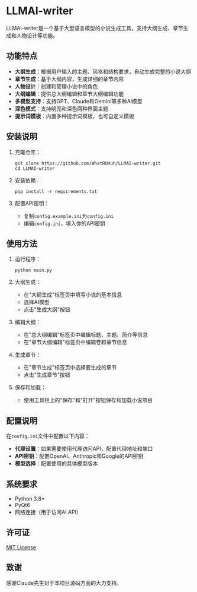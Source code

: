 # LLMAI-writer

LLMAI-writer是一个基于大型语言模型的小说生成工具，支持大纲生成、章节生成和人物设计等功能。

## 功能特点

- **大纲生成**：根据用户输入的主题、风格和结构要求，自动生成完整的小说大纲
- **章节生成**：基于大纲内容，生成详细的章节内容
- **人物设计**：创建和管理小说中的角色
- **大纲编辑**：提供总大纲编辑和章节大纲编辑功能
- **多模型支持**：支持GPT、Claude和Gemini等多种AI模型
- **深色模式**：支持明亮和深色两种界面主题
- **提示词模板**：内置多种提示词模板，也可自定义模板

## 安装说明

1. 克隆仓库：
   ```
   git clone https://github.com/WhatRUHuh/LLMAI-writer.git
   cd LLMAI-writer
   ```

2. 安装依赖：
   ```
   pip install -r requirements.txt
   ```

3. 配置API密钥：
   - 复制`config.example.ini`为`config.ini`
   - 编辑`config.ini`，填入你的API密钥

## 使用方法

1. 运行程序：
   ```
   python main.py
   ```

2. 大纲生成：
   - 在"大纲生成"标签页中填写小说的基本信息
   - 选择AI模型
   - 点击"生成大纲"按钮

3. 编辑大纲：
   - 在"总大纲编辑"标签页中编辑标题、主题、简介等信息
   - 在"章节大纲编辑"标签页中编辑卷和章节信息

4. 生成章节：
   - 在"章节生成"标签页中选择要生成的章节
   - 点击"生成章节"按钮

5. 保存和加载：
   - 使用工具栏上的"保存"和"打开"按钮保存和加载小说项目

## 配置说明

在`config.ini`文件中配置以下内容：

- **代理设置**：如果需要使用代理访问API，配置代理地址和端口
- **API密钥**：配置OpenAI、Anthropic和Google的API密钥
- **模型选择**：配置使用的具体模型版本

## 系统要求

- Python 3.8+
- PyQt6
- 网络连接（用于访问AI API）

## 许可证

[MIT License](LICENSE)

## 致谢

感谢Claude先生对于本项目源码方面的大力支持。
